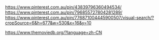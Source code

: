 https://www.pinterest.com.au/pin/43839796360494534/
https://www.pinterest.com.au/pin/796855727804281289/
https://www.pinterest.com.au/pin/776871004445900507/visual-search/?cropSource=6&h=677&w=530&x=16&y=10

https://www.themoviedb.org/?language=zh-CN

